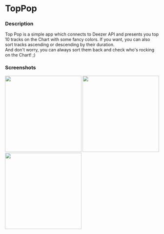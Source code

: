 # TopPop
### Description
Top Pop is a simple app which connects to Deezer API and presents you top 10 tracks on the Chart with some fancy colors. If you want, you can also sort tracks ascending or descending by their duration.  
And don't worry, you can always sort them back and check who's rocking on the Chart! ;)

### Screenshots

<img src="https://user-images.githubusercontent.com/71961749/110953270-7132bf80-8347-11eb-80b0-939ea01df168.png" width="250">    <img src="https://user-images.githubusercontent.com/71961749/110953291-75f77380-8347-11eb-8631-df9d9e93624f.png" width="250">   <img src="https://user-images.githubusercontent.com/71961749/110953279-72fc8300-8347-11eb-9182-036e136c527c.png" width="250">  

